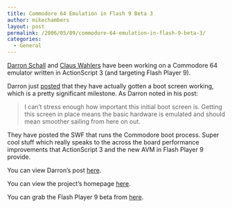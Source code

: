 ```yaml
---
title: Commodore 64 Emulation in Flash 9 Beta 3
author: mikechambers
layout: post
permalink: /2006/05/09/commodore-64-emulation-in-flash-9-beta-3/
categories:
  - General
---
```



[Darron Schall][1] and [Claus Wahlers][2] have been working on a Commodore 64 emulator written in ActionScript 3 (and targeting Flash Player 9).

Darron just [posted][3] that they have actually gotten a boot screen working, which is a pretty significant milestone. As Darron noted in his post:  
<!--more-->

> I can&#8217;t stress enough how important this initial boot screen is. Getting this screen in place means the basic hardware is emulated and should mean smoother sailing from here on out.

They have posted the SWF that runs the Commodore boot process. Super cool stuff which really speaks to the across the board performance improvements that ActionScript 3 and the new AVM in Flash Player 9 provide.

You can view Darron&#8217;s post [here][3].

You can view the project&#8217;s homepage [here][4].

You can grab the Flash Player 9 beta from [here][5].

 [1]: http://www.darronschall.com/
 [2]: http://wahlers.com.br/claus/blog/
 [3]: http://www.darronschall.com/weblog/archives/000228.cfm
 [4]: http://www.osflash.org/fc64
 [5]: http://www.adobe.com/go/labs_flex2_downloads